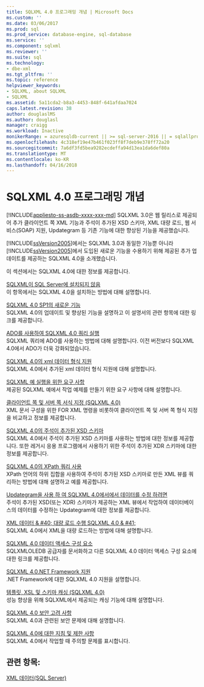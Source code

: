 ```yaml
---
title: SQLXML 4.0 프로그래밍 개념 | Microsoft Docs
ms.custom: ''
ms.date: 03/06/2017
ms.prod: sql
ms.prod_service: database-engine, sql-database
ms.service: ''
ms.component: sqlxml
ms.reviewer: ''
ms.suite: sql
ms.technology:
- dbe-xml
ms.tgt_pltfrm: ''
ms.topic: reference
helpviewer_keywords:
- SQLXML, about SQLXML
- SQLXML
ms.assetid: 5a11cda2-b8a3-4453-848f-641afdaa7024
caps.latest.revision: 38
author: douglaslMS
ms.author: douglasl
manager: craigg
ms.workload: Inactive
monikerRange: = azuresqldb-current || >= sql-server-2016 || = sqlallproducts-allversions
ms.openlocfilehash: 4c318ef19e47b461f023ff8f7deb9e378ff72a20
ms.sourcegitcommit: 7a6df3fd5bea9282ecdeffa94d13ea1da6def80a
ms.translationtype: MT
ms.contentlocale: ko-KR
ms.lasthandoff: 04/16/2018
---
```

# <a name="sqlxml-40-programming-concepts"></a>SQLXML 4.0 프로그래밍 개념
[!INCLUDE[appliesto-ss-asdb-xxxx-xxx-md](../../includes/appliesto-ss-asdb-xxxx-xxx-md.md)]
  SQLXML 3.0은 웹 릴리스로 제공되어 추가 클라이언트 쪽 XML 기능과 주석이 추가된 XSD 스키마, XML 대량 로드, 웹 서비스(SOAP) 지원, Updategram 등 기존 기능에 대한 향상된 기능을 제공했습니다.  
  
 [!INCLUDE[ssVersion2005](../../includes/ssversion2005-md.md)]에서는 SQLXML 3.0과 동일한 기능뿐 아니라 [!INCLUDE[ssVersion2005](../../includes/ssversion2005-md.md)]에서 도입된 새로운 기능을 수용하기 위해 제공된 추가 업데이트를 제공하는 SQLXML 4.0을 소개했습니다.  
  
 이 섹션에서는 SQLXML 4.0에 대한 정보를 제공합니다.  
  
 [SQLXML이 SQL Server에 설치되지 않음](../../relational-databases/sqlxml/sqlxml-is-not-installed-in-sql-server.md)  
 이 항목에서는 SQLXML 4.0을 설치하는 방법에 대해 설명합니다.  
  
 [SQLXML 4.0 SP1의 새로운 기능](../../relational-databases/sqlxml/what-s-new-in-sqlxml-4-0-sp1.md)  
 SQLXML 4.0의 업데이트 및 향상된 기능을 설명하고 이 설명서의 관련 항목에 대한 링크를 제공합니다.  
  
 [ADO를 사용하여 SQLXML 4.0 쿼리 실행](../../relational-databases/sqlxml/using-ado-to-execute-sqlxml-4-0-queries.md)  
 SQLXML 쿼리에 ADO를 사용하는 방법에 대해 설명합니다. 이전 버전보다 SQLXML 4.0에서 ADO가 더욱 강화되었습니다.  
  
 [SQLXML 4.0의 xml 데이터 형식 지원](../../relational-databases/sqlxml/xml-data-type-support-in-sqlxml-4-0.md)  
 SQLXML 4.0에서 추가된 xml 데이터 형식 지원에 대해 설명합니다.  
  
 [SQLXML 예 실행을 위한 요구 사항](../../relational-databases/sqlxml/requirements-for-running-sqlxml-examples.md)  
 제공된 SQLXML 예에서 작업 예제를 만들기 위한 요구 사항에 대해 설명합니다.  
  
 [클라이언트 쪽 및 서버 쪽 서식 지정 &#40;SQLXML 4.0&#41;](../../relational-databases/sqlxml/formatting/client-side-and-server-side-formatting-sqlxml-4-0.md)  
 XML 문서 구성을 위한 FOR XML 명령을 비롯하여 클라이언트 쪽 및 서버 쪽 형식 지정을 비교하고 정보를 제공합니다.  
  
 [SQLXML 4.0의 주석이 추가된 XSD 스키마](../../relational-databases/sqlxml/annotated-xsd-schemas/annotated-xsd-schemas-in-sqlxml-4-0.md)  
 SQLXML 4.0에서 주석이 추가된 XSD 스키마를 사용하는 방법에 대한 정보를 제공합니다. 또한 레거시 응용 프로그램에서 사용하기 위한 주석이 추가된 XDR 스키마에 대한 정보를 제공합니다.  
  
 [SQLXML 4.0의 XPath 쿼리 사용](../../relational-databases/sqlxml-annotated-xsd-schemas-xpath-queries/using-xpath-queries-in-sqlxml-4-0.md)  
 XPath 언어의 하위 집합을 사용하여 주석이 추가된 XSD 스키마로 만든 XML 뷰를 쿼리하는 방법에 대해 설명하고 예를 제공합니다.  
  
 [Updategram을 사용 하 여 SQLXML 4.0에서에서 데이터를 수정 하려면](../../relational-databases/sqlxml-annotated-xsd-schemas-xpath-queries/updategrams/using-updategrams-to-modify-data-in-sqlxml-4-0.md)  
 주석이 추가된 XSD(또는 XDR) 스키마가 제공하는 XML 뷰에서 작업하여 데이터베이스의 데이터를 수정하는 Updategram에 대한 정보를 제공합니다.  
  
 [XML 데이터 & #40; 대량 로드 수행 SQLXML 4.0 & #41;](../../relational-databases/sqlxml-annotated-xsd-schemas-xpath-queries/bulk-load-xml/performing-bulk-load-of-xml-data-sqlxml-4-0.md)  
 SQLXML 4.0에서 XML을 대량 로드하는 방법에 대해 설명합니다.  
  
 [SQLXML 4.0 데이터 액세스 구성 요소](../../relational-databases/sqlxml-annotated-xsd-schemas-xpath-queries/data-access-components-provider/sqlxml-4-0-data-access-components-sqlxmloledb-provider.md)  
 SQLXMLOLEDB 공급자를 문서화하고 다른 SQLXML 4.0 데이터 액세스 구성 요소에 대한 링크를 제공합니다.  
  
 [SQLXML 4.0.NET Framework 지원](http://msdn.microsoft.com/library/c18cf801-f893-4fbc-8e2b-c563f6108acf)  
 .NET Framework에 대한 SQLXML 4.0 지원을 설명합니다.  
  
 [템플릿, XSL 및 스키마 캐싱 &#40;SQLXML 4.0&#41;](../../relational-databases/sqlxml-annotated-xsd-schemas-xpath-queries/caching-templates-xml-schemas/caching-templates-xsl-and-schemas-sqlxml-4-0.md)  
 성능 향상을 위해 SQLXML에서 제공되는 캐싱 기능에 대해 설명합니다.  
  
 [SQLXML 4.0 보안 고려 사항](../../relational-databases/sqlxml-annotated-xsd-schemas-xpath-queries/security/sqlxml-4-0-security-considerations.md)  
 SQLXML 4.0과 관련된 보안 문제에 대해 설명합니다.  
  
 [SQLXML 4.0에 대한 지침 및 제한 사항](../../relational-databases/sqlxml-annotated-xsd-schemas-xpath-queries/guidelines-and-limitations-of-sqlxml-4-0.md)  
 SQLXML 4.0에서 작업할 때 주의할 문제를 표시합니다.  
  
## <a name="see-also"></a>관련 항목:  
 [XML 데이터&#40;SQL Server&#41;](../../relational-databases/xml/xml-data-sql-server.md)  
  
  
